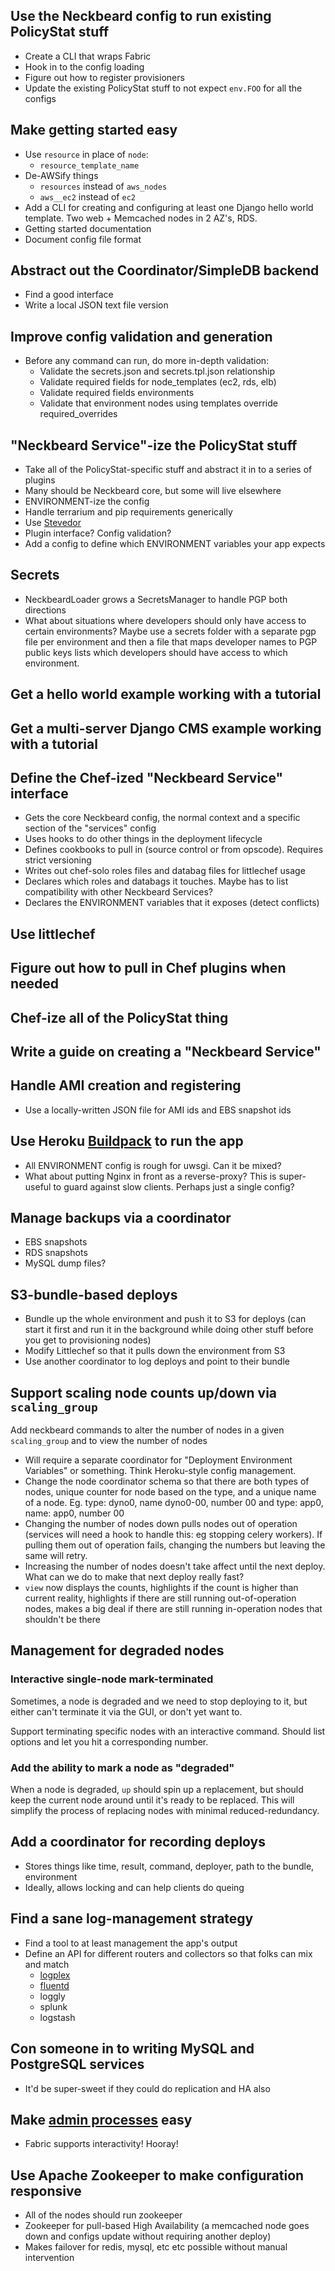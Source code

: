 ## Use the Neckbeard config to run existing PolicyStat stuff

* Create a CLI that wraps Fabric
* Hook in to the config loading
* Figure out how to register provisioners
* Update the existing PolicyStat stuff to not expect `env.FOO` for all the configs

## Make getting started easy

* Use `resource` in place of `node`:
  * `resource_template_name`
* De-AWSify things
  * `resources` instead of `aws_nodes`
  * `aws__ec2` instead of `ec2`
* Add a CLI for creating and configuring at least one Django hello world
  template. Two web + Memcached nodes in 2 AZ's, RDS.
* Getting started documentation
* Document config file format

## Abstract out the Coordinator/SimpleDB backend

* Find a good interface
* Write a local JSON text file version

## Improve config validation and generation

* Before any command can run, do more in-depth validation:
  * Validate the secrets.json and secrets.tpl.json relationship
  * Validate required fields for node_templates (ec2, rds, elb)
  * Validate required fields environments
  * Validate that environment nodes using templates override required_overrides

## "Neckbeard Service"-ize the PolicyStat stuff

* Take all of the PolicyStat-specific stuff and abstract it in to a series of plugins
* Many should be Neckbeard core, but some will live elsewhere
* ENVIRONMENT-ize the config
* Handle terrarium and pip requirements generically
* Use [Stevedor](http://stevedore.readthedocs.org/)
* Plugin interface? Config validation?
* Add a config to define which ENVIRONMENT variables your app expects


## Secrets

* NeckbeardLoader grows a SecretsManager to handle PGP both directions
* What about situations where developers should only have access to certain
  environments? Maybe use a secrets folder with a separate pgp file per
  environment and then a file that maps developer names to PGP public keys
  lists which developers should have access to which environment.

## Get a hello world example working with a tutorial

## Get a multi-server Django CMS example working with a tutorial

## Define the Chef-ized "Neckbeard Service" interface

* Gets the core Neckbeard config, the normal context and a specific section of
  the "services" config
* Uses hooks to do other things in the deployment lifecycle
* Defines cookbooks to pull in (source control or from opscode). Requires
  strict versioning
* Writes out chef-solo roles files and databag files for littlechef usage
* Declares which roles and databags it touches. Maybe has to list compatibility
  with other Neckbeard Services?
* Declares the ENVIRONMENT variables that it exposes (detect conflicts)

## Use littlechef

## Figure out how to pull in Chef plugins when needed

## Chef-ize all of the PolicyStat thing

## Write a guide on creating a "Neckbeard Service"

## Handle AMI creation and registering

* Use a locally-written JSON file for AMI ids and EBS snapshot ids

## Use Heroku [Buildpack](https://devcenter.heroku.com/articles/buildpack-api) to run the app

* All ENVIRONMENT config is rough for uwsgi. Can it be mixed?
* What about putting Nginx in front as a reverse-proxy? This is super-useful to
  guard against slow clients. Perhaps just a single config?

## Manage backups via a coordinator

* EBS snapshots
* RDS snapshots
* MySQL dump files?

## S3-bundle-based deploys

* Bundle up the whole environment and push it to S3 for deploys (can start it
  first and run it in the background while doing other stuff before you get to
  provisioning nodes)
* Modify Littlechef so that it pulls down the environment from S3
* Use another coordinator to log deploys and point to their bundle

## Support scaling node counts up/down via `scaling_group`

Add neckbeard commands to alter the number of nodes in a given `scaling_group`
and to view the number of nodes
  * Will require a separate coordinator for "Deployment Environment Variables"
    or something. Think Heroku-style config management.
  * Change the node coordinator schema so that there are both types of nodes,
    unique counter for node based on the type, and a unique name of a node. Eg.
    type: dyno0, name dyno0-00, number 00 and type: app0, name: app0, number 00
 * Changing the number of nodes down pulls nodes out of operation (services
   will need a hook to handle this: eg stopping celery workers). If pulling
   them out of operation fails, changing the numbers but leaving the same will
   retry.
 * Increasing the number of nodes doesn't take affect until the next deploy.
   What can we do to make that next deploy really fast?
 * `view` now displays the counts, highlights if the count is higher than
   current reality, highlights if there are still running out-of-operation
   nodes, makes a big deal if there are still running in-operation nodes that
   shouldn't be there

## Management for degraded nodes

### Interactive single-node mark-terminated

Sometimes, a node is degraded and we need to stop deploying to it, but either
can't terminate it via the GUI, or don't yet want to.

Support terminating specific nodes with an interactive command. Should list
options and let you hit a corresponding number.

### Add the ability to mark a node as "degraded"

When a node is degraded, `up` should spin up a replacement, but should keep the
current node around until it's ready to be replaced. This will simplify the
process of replacing nodes with minimal reduced-redundancy.

## Add a coordinator for recording deploys

* Stores things like time, result, command, deployer, path to the bundle, environment
* Ideally, allows locking and can help clients do queing

## Find a sane log-management strategy

* Find a tool to at least management the app's output
* Define an API for different routers and collectors so that folks can mix and match
  * [logplex](https://github.com/heroku/logplex)
  * [fluentd](https://github.com/fluent/fluentd)
  * loggly
  * splunk
  * logstash

## Con someone in to writing MySQL and PostgreSQL services

* It'd be super-sweet if they could do replication and HA also

## Make [admin processes](http://www.12factor.net/admin-processes) easy

* Fabric supports interactivity! Hooray!

## Use Apache Zookeeper to make configuration responsive

* All of the nodes should run zookeeper
* Zookeeper for pull-based High Availability (a memcached node goes down and
  configs update without requiring another deploy)
* Makes failover for redis, mysql, etc etc possible without manual intervention
